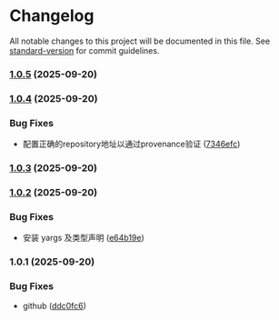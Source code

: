 # Changelog

All notable changes to this project will be documented in this file. See [standard-version](https://github.com/conventional-changelog/standard-version) for commit guidelines.

### [1.0.5](https://github.com/yujiangan/imagedown/compare/v1.0.4...v1.0.5) (2025-09-20)

### [1.0.4](https://github.com/yujiangan/imagedown/compare/v1.0.3...v1.0.4) (2025-09-20)


### Bug Fixes

* 配置正确的repository地址以通过provenance验证 ([7346efc](https://github.com/yujiangan/imagedown/commit/7346efcdddac93238670a2101271e418bb1b0210))

### [1.0.3](https://github.com/yujiangan/imagedown/compare/v1.0.2...v1.0.3) (2025-09-20)

### [1.0.2](https://github.com/yujiangan/imagedown/compare/v1.0.1...v1.0.2) (2025-09-20)


### Bug Fixes

* 安装 yargs 及类型声明 ([e64b19e](https://github.com/yujiangan/imagedown/commit/e64b19ed6c172f714c31d42fcfce939db158b8d9))

### 1.0.1 (2025-09-20)


### Bug Fixes

* github ([ddc0fc6](https://github.com/yujiangan/imagedown/commit/ddc0fc6ad63fb1a9fc5b1e79784f50ced559dea2))
